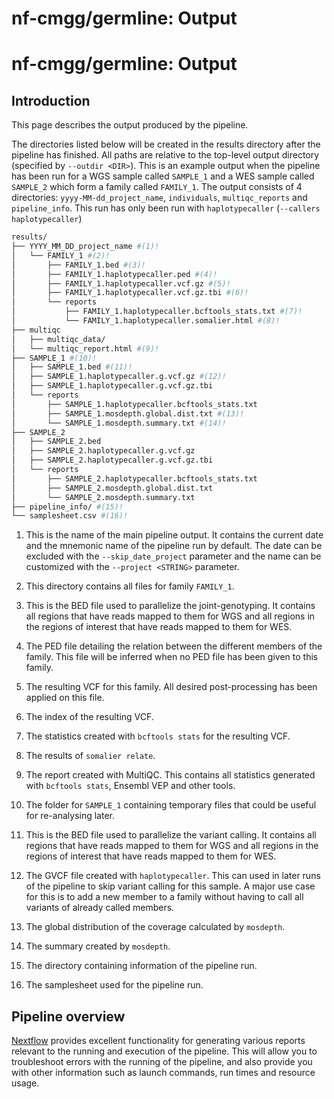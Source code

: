 # nf-cmgg/germline: Output

# nf-cmgg/germline: Output

## Introduction

This page describes the output produced by the pipeline.

The directories listed below will be created in the results directory after the pipeline has finished. All paths are relative to the top-level output directory (specified by `--outdir <DIR>`). This is an example output when the pipeline has been run for a WGS sample called `SAMPLE_1` and a WES sample called `SAMPLE_2` which form a family called `FAMILY_1`. The output consists of 4 directories: `yyyy-MM-dd_project_name`, `individuals`, `multiqc_reports` and `pipeline_info`. This run has only been run with `haplotypecaller` (`--callers haplotypecaller`)

```bash
results/
├── YYYY_MM_DD_project_name #(1)!
│   └── FAMILY_1 #(2)!
│       ├── FAMILY_1.bed #(3)!
│       ├── FAMILY_1.haplotypecaller.ped #(4)!
│       ├── FAMILY_1.haplotypecaller.vcf.gz #(5)!
│       ├── FAMILY_1.haplotypecaller.vcf.gz.tbi #(6)!
│       └── reports
│           ├── FAMILY_1.haplotypecaller.bcftools_stats.txt #(7)!
│           └── FAMILY_1.haplotypecaller.somalier.html #(8)!
├── multiqc
│   ├── multiqc_data/
│   └── multiqc_report.html #(9)!
├── SAMPLE_1 #(10)!
│   ├── SAMPLE_1.bed #(11)!
│   ├── SAMPLE_1.haplotypecaller.g.vcf.gz #(12)!
│   ├── SAMPLE_1.haplotypecaller.g.vcf.gz.tbi
│   └── reports
│       ├── SAMPLE_1.haplotypecaller.bcftools_stats.txt
│       ├── SAMPLE_1.mosdepth.global.dist.txt #(13)!
│       └── SAMPLE_1.mosdepth.summary.txt #(14)!
├── SAMPLE_2
│   ├── SAMPLE_2.bed
│   ├── SAMPLE_2.haplotypecaller.g.vcf.gz
│   ├── SAMPLE_2.haplotypecaller.g.vcf.gz.tbi
│   └── reports
│       ├── SAMPLE_2.haplotypecaller.bcftools_stats.txt
│       ├── SAMPLE_2.mosdepth.global.dist.txt
│       └── SAMPLE_2.mosdepth.summary.txt
├── pipeline_info/ #(15)!
└── samplesheet.csv #(16)!
```

1. This is the name of the main pipeline output. It contains the current date and the mnemonic name of the pipeline run by default. The date can be excluded with the `--skip_date_project` parameter and the name can be customized with the `--project <STRING>` parameter.

2. This directory contains all files for family `FAMILY_1`.

3. This is the BED file used to parallelize the joint-genotyping. It contains all regions that have reads mapped to them for WGS and all regions in the regions of interest that have reads mapped to them for WES.

4. The PED file detailing the relation between the different members of the family. This file will be inferred when no PED file has been given to this family.

5. The resulting VCF for this family. All desired post-processing has been applied on this file.

6. The index of the resulting VCF.

7. The statistics created with `bcftools stats` for the resulting VCF.

8. The results of `somalier relate`.

9. The report created with MultiQC. This contains all statistics generated with `bcftools stats`, Ensembl VEP and other tools.

10. The folder for `SAMPLE_1` containing temporary files that could be useful for re-analysing later.

11. This is the BED file used to parallelize the variant calling. It contains all regions that have reads mapped to them for WGS and all regions in the regions of interest that have reads mapped to them for WES.

12. The GVCF file created with `haplotypecaller`. This can used in later runs of the pipeline to skip variant calling for this sample. A major use case for this is to add a new member to a family without having to call all variants of already called members.

13. The global distribution of the coverage calculated by `mosdepth`.

14. The summary created by `mosdepth`.

15. The directory containing information of the pipeline run.

16. The samplesheet used for the pipeline run.

## Pipeline overview

[Nextflow](https://www.nextflow.io/docs/latest/tracing.html) provides excellent functionality for generating various reports relevant to the running and execution of the pipeline. This will allow you to troubleshoot errors with the running of the pipeline, and also provide you with other information such as launch commands, run times and resource usage.
